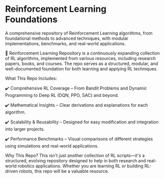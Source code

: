 # Reinforcement Learning Foundations
 A comprehensive repository of Reinforcement Learning algorithms, from foundational methods to advanced techniques, with modular implementations, benchmarks, and real-world applications.

 🚀 Reinforcement Learning Repository is a continuously expanding collection of RL algorithms, implemented from various resources, including research papers, books, and courses. The repo serves as a structured, modular, and well-documented foundation for both learning and applying RL techniques.

What This Repo Includes:

✔️ Comprehensive RL Coverage – From Bandit Problems and Dynamic Programming to Deep RL (DQN, PPO, SAC) and beyond.

✔️ Mathematical Insights – Clear derivations and explanations for each algorithm.

✔️ Scalability & Reusability – Designed for easy modification and integration into larger projects.

✔️ Performance Benchmarks – Visual comparisons of different strategies using simulations and real-world applications.

Why This Repo?
This isn't just another collection of RL scripts—it's a structured, evolving repository designed to help in both research and real-world robotics applications. Whether you are learning RL or building RL-driven robots, this repo will be a valuable resource.
